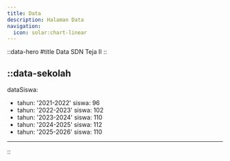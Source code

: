 ```yaml
---
title: Data
description: Halaman Data
navigation:
  icon: solar:chart-linear
---
```


::data-hero
#title
Data SDN Teja II
::

::data-sekolah
---
dataSiswa:
  - tahun: '2021-2022'
    siswa: 96
  - tahun: '2022-2023'
    siswa: 102
  - tahun: '2023-2024'
    siswa: 110
  - tahun: '2024-2025'
    siswa: 112
  - tahun: '2025-2026'
    siswa: 110
---
::
